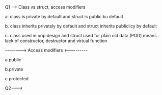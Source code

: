 Q1 --> Class vs struct, access modifiers

a. class is private by default and struct is public bu default

b. class inherits privately by default and struct inherits publiclicy by default

c. class used in oop design and struct used for plain old data (POD) means lack of constructor, destructor and virtual function


--------> Access modifiers <---------

a.public

b.private 

c.protected

Q2---> 